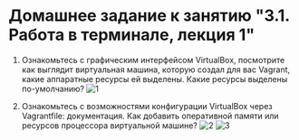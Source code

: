 
# Домашнее задание к занятию "3.1. Работа в терминале, лекция 1"

1. Ознакомьтесь с графическим интерфейсом VirtualBox, посмотрите как выглядит виртуальная машина, которую создал для вас Vagrant, какие аппаратные ресурсы ей выделены. Какие ресурсы выделены по-умолчанию?
![1](https://user-images.githubusercontent.com/95243483/147857214-4ea08c98-f32d-4af5-adbc-cedb59512bea.jpg)

1. Ознакомьтесь с возможностями конфигурации VirtualBox через Vagrantfile: документация. Как добавить оперативной памяти или ресурсов процессора виртуальной машине?
![2](https://user-images.githubusercontent.com/95243483/147857262-c56a1a87-8642-480f-a370-9829b1e6cf98.jpg)
![3](https://user-images.githubusercontent.com/95243483/147857263-3eee0a20-e3e1-4690-8c2c-e27f46150dfc.jpg)
